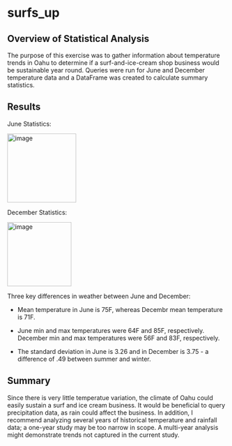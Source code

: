# surfs_up

## Overview of Statistical Analysis
The purpose of this exercise was to gather information about temperature trends in Oahu to determine if a surf-and-ice-cream shop business would be sustainable year round. Queries were run for June and December temperature data and a DataFrame was created to calculate summary statistics.

## Results
June Statistics:

<img width="158" alt="image" src="https://user-images.githubusercontent.com/97558998/164518946-7f49f586-13d0-4b77-a787-7541df4cf68d.png">

December Statistics:

<img width="147" alt="image" src="https://user-images.githubusercontent.com/97558998/164519034-2ba687fd-f436-4d6d-81f4-75fb769a0c89.png">

Three key differences in weather between June and December:

- Mean temperature in June is 75F, whereas Decembr mean temperature is 71F.

- June min and max temperatures were 64F and 85F, respectively. December min and max temperatures were 56F and 83F, respectively. 

- The standard deviation in June is 3.26 and in December is 3.75 - a difference of .49 between summer and winter.

## Summary

Since there is very little temperatue variation, the climate of Oahu could easily sustain a surf and ice cream business. It would be beneficial to query precipitation data, as rain could affect the business. In addition, I recommend analyzing several years of historical temperature and rainfall data; a one-year study may be too narrow in scope. A multi-year analysis might demonstrate trends not captured in the current study.
